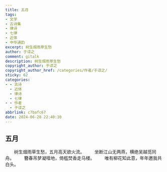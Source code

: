 ```yaml
---
title: 五月
tags:
- 文学
- 古诗集
- 律诗
- 七律
- 近体
- 中华通韵
excerpt: 树生烟雨草生愁
author: 于谆之
comment: gitalk
description: 树生烟雨草生愁
copyright_author: 于谆之
copyright_author_href: /categories/作者/于谆之/
sticky: 62
categories:
- - 古诗
  - 近体
  - 律诗
  - 七律
- - 作者
  - 于谆之
abbrlink: c7bafc67
date: 2024-06-28 22:40:10
---
```

## 五月

&emsp;&emsp;树生烟雨草生愁，五月高天欲火流。
&emsp;&emsp;坐断江山无两燕，横绝吴越觅同舟。
&emsp;&emsp;簪春吊梦凝噎地，倚槛焚香走马楼。
&emsp;&emsp;唯有柳花知此意，年年邀我共白头。
